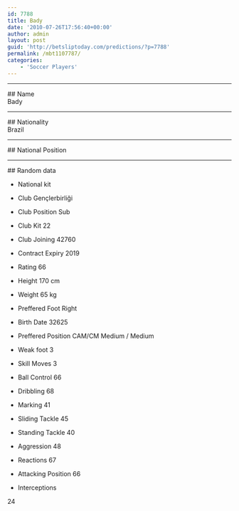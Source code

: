 ```yaml
---
id: 7788
title: Bady
date: '2010-07-26T17:56:40+00:00'
author: admin
layout: post
guid: 'http://betsliptoday.com/predictions/?p=7788'
permalink: /mbt1107787/
categories:
    - 'Soccer Players'
---
```


- - - - - -

\## Name  
 Bady

- - - - - -

\## Nationality  
 Brazil

- - - - - -

\## National Position

- - - - - -

\## Random data

- National kit
- Club
 Gençlerbirliği

- Club Position
 Sub

- Club Kit
 22

- Club Joining
 42760

- Contract Expiry
 2019

- Rating
 66

- Height
 170 cm

- Weight
 65 kg

- Preffered Foot
 Right

- Birth Date
 32625

- Preffered Position
 CAM/CM Medium / Medium

- Weak foot
 3

- Skill Moves
 3

- Ball Control
 66

- Dribbling
 68

- Marking
 41

- Sliding Tackle
 45

- Standing Tackle
 40

- Aggression
 48

- Reactions
 67

- Attacking Position
 66

- Interceptions

 24